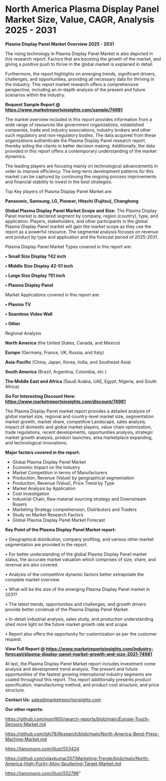# North America Plasma Display Panel Market Size, Value, CAGR, Analysis 2025 - 2031

<Strong> Plasma Display Panel Market Overview 2025 - 2031</strong>

The rising technology in Plasma Display Panel Market is also depicted in this research report. Factors that are boosting the growth of the market, and giving a positive push to thrive in the global market is explained in detail.

Furthermore, the report highlights on emerging trends, significant drivers, challenges, and opportunities, providing all necessary data for thriving in the industry. This report market research offers a comprehensive perspective, including an in-depth analysis of the present and future scenarios within the industry.

<strong>Request Sample Report @ <a href=https://www.marketreportsinsights.com/sample/74981>https://www.marketreportsinsights.com/sample/74981</a></strong>

The market overview included in this report provides information from a wide range of resources like government organizations, established companies, trade and industry associations, industry brokers and other such regulatory and non-regulatory bodies. The data acquired from these organizations authenticate the Plasma Display Panel research report, thereby aiding the clients in better decision making. Additionally, the data provided in this report offers a contemporary understanding of the market dynamics.

The leading players are focusing mainly on technological advancements in order to improve efficiency. The long-term development patterns for this market can be captured by continuing the ongoing process improvements and financial stability to invest in the best strategies.

Top Key players of Plasma Display Panel Market are:

<strong>Panasonic, Samsung, LG, Pioneer, Hitachi (Fujitsu), Changhong</strong>

<strong><b>Global Plasma Display Panel Market Scope and Size:</b></strong>
The Plasma Display Panel market is declared segment by company, region (country), type, and application. Players, stakeholders, and other participants in the global Plasma Display Panel market will gain the market scope as they use the report as a powerful resource. The segmental analysis focuses on revenue and product by type and application and the forecast period of 2025-2031.

Plasma Display Panel Market Types covered in this report are:

<strong>• Small Size Display ?42 inch

• Middle Size Display 42-51 inch

• Large Size Display ?51 inch

• Plasma Display Panel</strong>

Market Applications covered in this report are:

<strong>• Plasma TV

• Seamless Video Wall

• Other</strong> 

Regional Analysis

<strong>North America</strong> (the United States, Canada, and Mexico)

<strong>Europe</strong> (Germany, France, UK, Russia, and Italy)

<strong>Asia-Pacific</strong> (China, Japan, Korea, India, and Southeast Asia)

<strong>South America</strong> (Brazil, Argentina, Colombia, etc.)

<strong>The Middle East and Africa</strong> (Saudi Arabia, UAE, Egypt, Nigeria, and South Africa)

<strong>Go For Interesting Discount Here: <a href=https://www.marketreportsinsights.com/discount/74981>https://www.marketreportsinsights.com/discount/74981</a></strong>

The Plasma Display Panel market report provides a detailed analysis of global market size, regional and country-level market size, segmentation market growth, market share, competitive Landscape, sales analysis, impact of domestic and global market players, value chain optimization, trade regulations, recent developments, opportunities analysis, strategic market growth analysis, product launches, area marketplace expanding, and technological innovations.

<strong><b>Major factors covered in the report:</b></strong>
<ul>
  <li>Global Plasma Display Panel Market </li>
  <li>Economic Impact on the Industry</li>
  <li>Market Competition in terms of Manufacturers</li>
  <li>Production, Revenue (Value) by geographical segmentation</li>
  <li>Production, Revenue (Value), Price Trend by Type</li>
  <li>Market Analysis by Application</li>
  <li>Cost Investigation</li>
  <li>Industrial Chain, Raw material sourcing strategy and Downstream Buyers</li>
  <li>Marketing Strategy comprehension, Distributors and Traders</li>
  <li>Study on Market Research Factors</li>
  <li>Global Plasma Display Panel Market Forecast</li>
</ul>

<strong><b>Key Point of the Plasma Display Panel Market report:</b></strong>

• Geographical distribution, company profiling, and various other market segmentation are provided in the report.

• For better understanding of the global Plasma Display Panel market status, the accurate market valuation which comprises of size, share, and revenue are also covered.

• Analysis of the competitive dynamic factors better extrapolate the complete market overview

• What will be the size of the emerging Plasma Display Panel market in 2031?

• The latest trends, opportunities and challenges, and growth drivers provide better construal of the Plasma Display Panel Market.

• In-detail industrial analysis, sales study, and production understanding shed more light on the future market growth rate and scope.

• Report also offers the opportunity for customization as per the customer request.

<strong><b>View Full Report @ <a href=https://www.marketreportsinsights.com/industry-forecast/plasma-display-panel-market-growth-and-size-2021-74981>https://www.marketreportsinsights.com/industry-forecast/plasma-display-panel-market-growth-and-size-2021-74981</a></b></strong>


At last, the Plasma Display Panel Market report includes investment come analysis and development trend analysis. The present and future opportunities of the fastest growing international industry segments are coated throughout this report. This report additionally presents product specification, manufacturing method, and product cost structure, and price structure.

<strong>Contact Us:</strong>
sales@marketreportsinsights.com

<strong>Our other reports:</strong>

<a href=https://github.com/noori900/search-reports/blob/main/Europe-Touch-Sensors-Market.md>https://github.com/noori900/search-reports/blob/main/Europe-Touch-Sensors-Market.md</a>

<a href=https://github.com/Ishi78/Research/blob/main/North-America-Bend-Press-Machine-Market.md>https://github.com/Ishi78/Research/blob/main/North-America-Bend-Press-Machine-Market.md</a>

<a href=https://tanomuno.com/illust/553424>https://tanomuno.com/illust/553424</a>

<a href=https://github.com/vijaykumar207/Marketing-Trends/blob/main/North-America-High-Purity-Alloy-Sputtering-Target-Market.md>https://github.com/vijaykumar207/Marketing-Trends/blob/main/North-America-High-Purity-Alloy-Sputtering-Target-Market.md</a>

<a href=https://tanomuno.com/illust/552796>https://tanomuno.com/illust/552796</a>"
